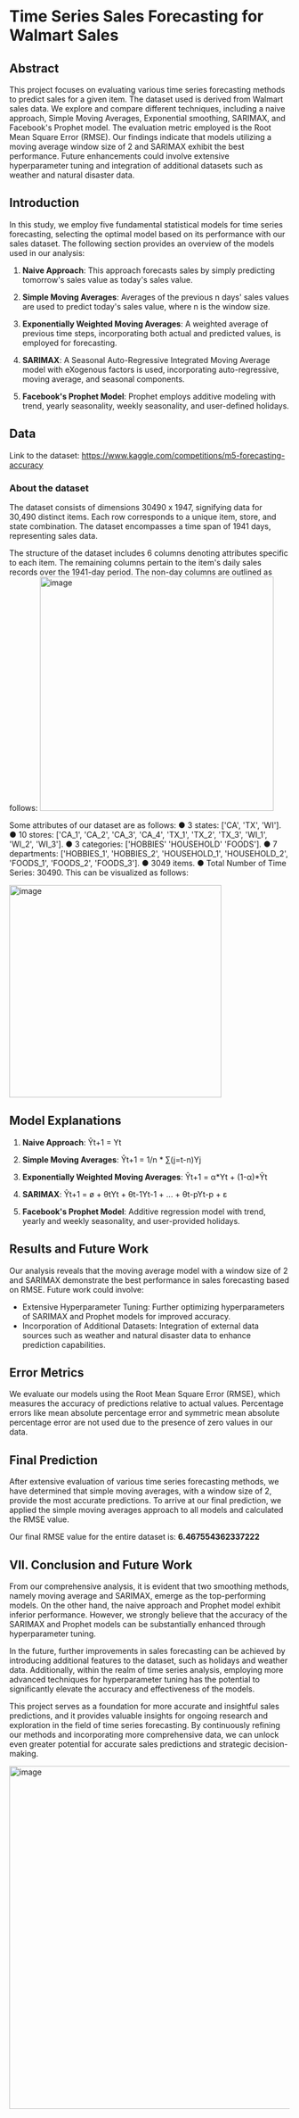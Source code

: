 # Time Series Sales Forecasting for Walmart Sales 

## Abstract

This project focuses on evaluating various time series forecasting methods to predict sales for a given item. The dataset used is derived from Walmart sales data. We explore and compare different techniques, including a naive approach, Simple Moving Averages, Exponential smoothing, SARIMAX, and Facebook's Prophet model. The evaluation metric employed is the Root Mean Square Error (RMSE). Our findings indicate that models utilizing a moving average window size of 2 and SARIMAX exhibit the best performance. Future enhancements could involve extensive hyperparameter tuning and integration of additional datasets such as weather and natural disaster data.

## Introduction

In this study, we employ five fundamental statistical models for time series forecasting, selecting the optimal model based on its performance with our sales dataset. The following section provides an overview of the models used in our analysis:

1. **Naive Approach**: This approach forecasts sales by simply predicting tomorrow's sales value as today's sales value.

2. **Simple Moving Averages**: Averages of the previous n days' sales values are used to predict today's sales value, where n is the window size.

3. **Exponentially Weighted Moving Averages**: A weighted average of previous time steps, incorporating both actual and predicted values, is employed for forecasting.

4. **SARIMAX**: A Seasonal Auto-Regressive Integrated Moving Average model with eXogenous factors is used, incorporating auto-regressive, moving average, and seasonal components.

5. **Facebook's Prophet Model**: Prophet employs additive modeling with trend, yearly seasonality, weekly seasonality, and user-defined holidays.

## Data

Link to the dataset: https://www.kaggle.com/competitions/m5-forecasting-accuracy

### About the dataset

The dataset consists of dimensions 30490 x 1947, signifying data for 30,490 distinct items. Each row corresponds to a unique item, store, and state combination. The dataset encompasses a time span of 1941 days, representing sales data.

The structure of the dataset includes 6 columns denoting attributes specific to each item. The remaining columns pertain to the item's daily sales records over the 1941-day period. The non-day columns are outlined as follows:
<img width="420" alt="image" src="https://github.com/Bri1201/Sales-Forecast/assets/95512985/7e4ace31-6fc5-4eb6-9084-4b7501085a84">

Some attributes of our dataset are as follows:
● 3 states: ['CA', 'TX', 'WI'].
● 10 stores: ['CA_1', 'CA_2', 'CA_3', 'CA_4', 'TX_1', 'TX_2', 'TX_3', 'WI_1', 'WI_2',
'WI_3'].
● 3 categories: ['HOBBIES' 'HOUSEHOLD' 'FOODS'].
● 7 departments: ['HOBBIES_1', 'HOBBIES_2', 'HOUSEHOLD_1', 'HOUSEHOLD_2',
'FOODS_1', 'FOODS_2', 'FOODS_3'].
● 3049 items.
● Total Number of Time Series: 30490.
This can be visualized as follows:

<img width="381" alt="image" src="https://github.com/Bri1201/Sales-Forecast/assets/95512985/200a8269-22e1-4250-a04c-a90f65d5cb32">


## Model Explanations

1. **Naive Approach**: Ŷt+1 = Yt

2. **Simple Moving Averages**: Ŷt+1 = 1/n * ∑(j=t-n)Yj

3. **Exponentially Weighted Moving Averages**: Ŷt+1 = α*Yt + (1-α)*Ŷt

4. **SARIMAX**: Ŷt+1 = ø + θtYt + θt-1Yt-1 + ... + θt-pYt-p + ε

5. **Facebook's Prophet Model**: Additive regression model with trend, yearly and weekly seasonality, and user-provided holidays.

## Results and Future Work

Our analysis reveals that the moving average model with a window size of 2 and SARIMAX demonstrate the best performance in sales forecasting based on RMSE. Future work could involve:

- Extensive Hyperparameter Tuning: Further optimizing hyperparameters of SARIMAX and Prophet models for improved accuracy.
- Incorporation of Additional Datasets: Integration of external data sources such as weather and natural disaster data to enhance prediction capabilities.

## Error Metrics

We evaluate our models using the Root Mean Square Error (RMSE), which measures the accuracy of predictions relative to actual values. Percentage errors like mean absolute percentage error and symmetric mean absolute percentage error are not used due to the presence of zero values in our data.

## Final Prediction

After extensive evaluation of various time series forecasting methods, we have determined that simple moving averages, with a window size of 2, provide the most accurate predictions. To arrive at our final prediction, we applied the simple moving averages approach to all models and calculated the RMSE value.

Our final RMSE value for the entire dataset is: **6.467554362337222**

## VII. Conclusion and Future Work

From our comprehensive analysis, it is evident that two smoothing methods, namely moving average and SARIMAX, emerge as the top-performing models. On the other hand, the naive approach and Prophet model exhibit inferior performance. However, we strongly believe that the accuracy of the SARIMAX and Prophet models can be substantially enhanced through hyperparameter tuning.

In the future, further improvements in sales forecasting can be achieved by introducing additional features to the dataset, such as holidays and weather data. Additionally, within the realm of time series analysis, employing more advanced techniques for hyperparameter tuning has the potential to significantly elevate the accuracy and effectiveness of the models.

This project serves as a foundation for more accurate and insightful sales predictions, and it provides valuable insights for ongoing research and exploration in the field of time series forecasting. By continuously refining our methods and incorporating more comprehensive data, we can unlock even greater potential for accurate sales predictions and strategic decision-making.

<img width="615" alt="image" src="https://github.com/Bri1201/Sales-Forecast/assets/95512985/d0c9c6f0-cfe0-4459-9b1f-c625927cce35">


